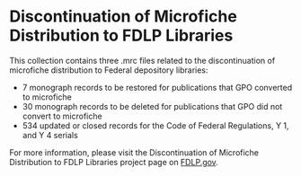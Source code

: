 # Discontinuation of Microfiche Distribution to FDLP Libraries

This collection contains three .mrc files related to the discontinuation of microfiche distribution to Federal depository libraries:

- 7 monograph records to be restored for publications that GPO converted to microfiche
- 30 monograph records to be deleted for publications that GPO did not convert to microfiche
- 534 updated or closed records for the Code of Federal Regulations, Y 1, and Y 4 serials

For more information, please visit the Discontinuation of Microfiche Distribution to FDLP Libraries project page on [FDLP.gov](https://fdlp.gov/project/discontinuation-microfiche-distribution-fdlp-libraries).
